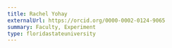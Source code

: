```yaml
---
title: Rachel Yohay
externalUrl: https://orcid.org/0000-0002-0124-9065
summary: Faculty, Experiment
type: floridastateuniversity
---
```

